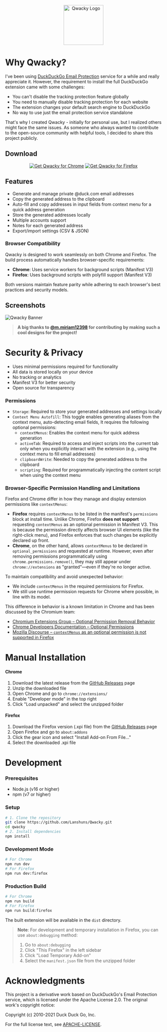 <p align="center">
  <img src="assets/icons/qwacky.png" alt="Qwacky Logo" width="128" height="128">
</p>

# Why Qwacky?

I've been using [DuckDuckGo Email Protection](https://duckduckgo.com/email) service for a while and really appreciate it. However, the requirement to install the full DuckDuckGo extension came with some challenges:

- You can't disable the tracking protection feature globally
- You need to manually disable tracking protection for each website
- The extension changes your default search engine to DuckDuckGo
- No way to use just the email protection service standalone

That's why I created Qwacky - initially for personal use, but I realized others might face the same issues. As someone who always wanted to contribute to the open-source community with helpful tools, I decided to share this project publicly.

## Download

<p align="center">
<a href="https://chromewebstore.google.com/detail/qwacky/kieehbhdbincplacegpjdkoglfakboeo"><img src="https://user-images.githubusercontent.com/585534/107280622-91a8ea80-6a26-11eb-8d07-77c548b28665.png" alt="Get Qwacky for Chrome"></a>
<a href="https://addons.mozilla.org/en-US/firefox/addon/qwacky/"><img src="https://user-images.githubusercontent.com/585534/107280546-7b9b2a00-6a26-11eb-8f9f-f95932f4bfec.png" alt="Get Qwacky for Firefox"></a>
</p>

## Features
- Generate and manage private @duck.com email addresses
- Copy the generated address to the clipboard
- Auto-fill and copy addresses in input fields from context menu for a quick address generation
- Store the generated addresses locally
- Multiple accounts support
- Notes for each generated address
- Export/import settings (CSV & JSON)

### Browser Compatibility

Qwacky is designed to work seamlessly on both Chrome and Firefox. The build process automatically handles browser-specific requirements:

- **Chrome**: Uses service workers for background scripts (Manifest V3)
- **Firefox**: Uses background scripts with polyfill support (Manifest V3)

Both versions maintain feature parity while adhering to each browser's best practices and security models.

## Screenshots
![Qwacky Banner](assets/images/banner2.png)
> **A big thanks to [@m.miriam12398](https://www.instagram.com/m.miriam12398/) for contributing by making such a cool designs for the project!**

# Security & Privacy
- Uses minimal permissions required for functionality
- All data is stored locally on your device
- No tracking or analytics
- Manifest V3 for better security
- Open source for transparency

### Permissions
- `Storage`: Required to store your generated addresses and settings locally
- `Context Menu Autofill`: This toggle enables generating aliases from the context menu, auto-detecting email fields, It requires the following optional permissions:
  - `contextMenus`: Enables the context menu for quick address generation
  - `activeTab`: Required to access and inject scripts into the current tab only when you explicitly interact with the extension (e.g., using the context menu to fill email addresses)
  - `clipboardWrite`: Needed to copy the generated address to the clipboard
  - `scripting`: Required for programmatically injecting the content script when using the context menu

### Browser-Specific Permission Handling and Limitations

Firefox and Chrome differ in how they manage and display extension permissions like `contextMenus`:

- **Firefox** requires `contextMenus` to be listed in the manifest's `permissions` block at install time. Unlike Chrome, Firefox **does not support** requesting `contextMenus` as an optional permission in Manifest V3. This is because the permission directly affects browser UI elements (like the right-click menu), and Firefox enforces that such changes be explicitly declared up front.
- **Chrome**, on the other hand, allows `contextMenus` to be declared in `optional_permissions` and requested at runtime. However, even after removing permissions programmatically using `chrome.permissions.remove()`, they may still appear under `chrome://extensions` as "granted"—even if they're no longer active.

To maintain compatibility and avoid unexpected behavior:
- We include `contextMenus` in the required permissions for Firefox.
- We still use runtime permission requests for Chrome where possible, in line with its model.

This difference in behavior is a known limitation in Chrome and has been discussed by the Chromium team:
- [Chromium Extensions Group – Optional Permission Removal Behavior](https://groups.google.com/a/chromium.org/g/chromium-extensions/c/tqbVLwgVh58)
- [Chrome Developers Documentation – Optional Permissions](https://developer.chrome.com/docs/extensions/mv3/declare_permissions/#optional-permissions)
- [Mozilla Discourse – `contextMenus` as an optional permission is not supported in Firefox](https://discourse.mozilla.org/t/contextmenus-as-an-optional-permission/64181)

# Manual Installation

#### Chrome
1. Download the latest release from the [GitHub Releases](https://github.com/Lanshuns/Qwacky/releases) page
2. Unzip the downloaded file
3. Open Chrome and go to `chrome://extensions/`
4. Enable "Developer mode" in the top right
5. Click "Load unpacked" and select the unzipped folder

#### Firefox
1. Download the Firefox version (.xpi file) from the [GitHub Releases](https://github.com/Lanshuns/Qwacky/releases) page
2. Open Firefox and go to `about:addons`
3. Click the gear icon and select "Install Add-on From File..."
4. Select the downloaded .xpi file

# Development

### Prerequisites
- Node.js (v16 or higher)
- npm (v7 or higher)

### Setup
```bash
# 1. Clone the repository
git clone https://github.com/Lanshuns/Qwacky.git
cd qwacky
# 2. Install dependencies
npm install
```

### Development Mode

```bash
# For Chrome
npm run dev
# For Firefox
npm run dev:firefox
```

### Production Build

```bash
# For Chrome
npm run build
# For Firefox
npm run build:firefox
```

The built extension will be available in the `dist` directory.

> **Note**: For development and temporary installation in Firefox, you can use `about:debugging` method:
> 1. Go to `about:debugging`
> 2. Click "This Firefox" in the left sidebar
> 3. Click "Load Temporary Add-on"
> 4. Select the `manifest.json` file from the unzipped folder

# Acknowledgments

This project is a derivative work based on DuckDuckGo's Email Protection service, which is licensed under the Apache License 2.0. The original work's copyright notice:

Copyright (c) 2010-2021 Duck Duck Go, Inc.

For the full license text, see [APACHE-LICENSE](https://github.com/duckduckgo/duckduckgo-privacy-extension/blob/main/LICENSE.md).